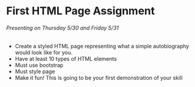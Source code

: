 # First HTML Page Assignment

###### Presenting on Thursday 5/30 and Friday 5/31

* Create a styled HTML page representing what a simple autobiography would look like for you. 
* Have at least 10 types of HTML elements
* Must use bootstrap 
* Must style page
* Make it fun! This is going to be your first demonstration of your skill
